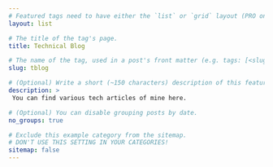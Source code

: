 ```yaml
---
# Featured tags need to have either the `list` or `grid` layout (PRO only).
layout: list

# The title of the tag's page.
title: Technical Blog

# The name of the tag, used in a post's front matter (e.g. tags: [<slug>]).
slug: tblog

# (Optional) Write a short (~150 characters) description of this featured tag.
description: >
 You can find various tech articles of mine here. 

# (Optional) You can disable grouping posts by date.
no_groups: true

# Exclude this example category from the sitemap.
# DON'T USE THIS SETTING IN YOUR CATEGORIES!
sitemap: false
---
```

